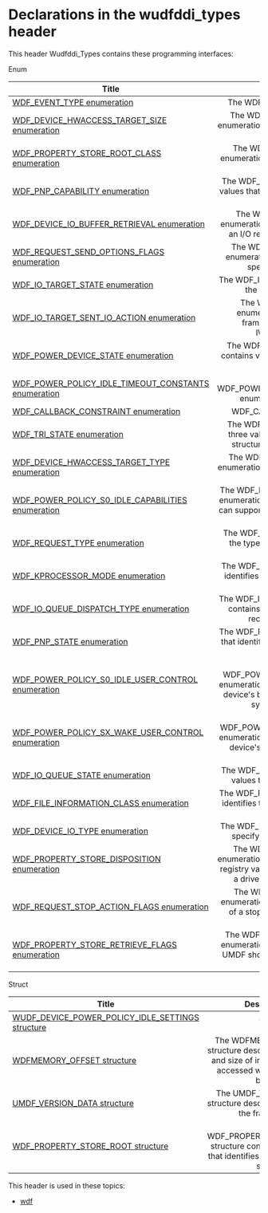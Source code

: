 # Declarations in the wudfddi_types header
This header Wudfddi_Types contains these programming interfaces:

Enum

| Title        | Description    |
| ------------- |:-------------:|
| [WDF_EVENT_TYPE enumeration](ne-wudfddi-types--wdf-event-type.md) | The WDF_EVENT_TYPE enumeration specifies. |
| [WDF_DEVICE_HWACCESS_TARGET_SIZE enumeration](ne-wudfddi-types--wdf-device-hwaccess-target-size.md) | The WDF_DEVICE_HWACCESS_TARGET_SIZE enumeration is used internally by the framework. Do not use. |
| [WDF_PROPERTY_STORE_ROOT_CLASS enumeration](ne-wudfddi-types--wdf-property-store-root-class.md) | The WDF_PROPERTY_STORE_ROOT_CLASS enumeration identifies the registry keys that UMDF property stores represent. |
| [WDF_PNP_CAPABILITY enumeration](ne-wudfddi-types--wdf-pnp-capability.md) | The WDF_PNP_CAPABILITY enumeration contains values that identify Plug and Play (PnP) capabilities for a device. |
| [WDF_DEVICE_IO_BUFFER_RETRIEVAL enumeration](ne-wudfddi-types--wdf-device-io-buffer-retrieval.md) | The WDF_DEVICE_IO_BUFFER_RETRIEVAL enumeration is used to specify when UMDF makes an I/O request's buffers available to the driver. |
| [WDF_REQUEST_SEND_OPTIONS_FLAGS enumeration](ne-wudfddi-types--wdf-request-send-options-flags.md) | The WDF_REQUEST_SEND_OPTIONS_FLAGS enumeration type defines flags that a driver can specify when it calls IWDFIoRequest |
| [WDF_IO_TARGET_STATE enumeration](ne-wudfddi-types--wdf-io-target-state.md) | The WDF_IO_TARGET_STATE enumeration specifies the states that an I/O target can be in. |
| [WDF_IO_TARGET_SENT_IO_ACTION enumeration](ne-wudfddi-types--wdf-io-target-sent-io-action.md) | The WDF_IO_TARGET_SENT_IO_ACTION enumeration identifies the actions that the framework can take when a driver calls IWDFIoTargetStateManagement |
| [WDF_POWER_DEVICE_STATE enumeration](ne-wudfddi-types--wdf-power-device-state.md) | The WDF_POWER_DEVICE_STATE enumeration contains values that identify the power state that a device might support. |
| [WDF_POWER_POLICY_IDLE_TIMEOUT_CONSTANTS enumeration](ne-wudfddi-types--wdf-power-policy-idle-timeout-constants.md) | The WDF_POWER_POLICY_IDLE_TIMEOUT_CONSTANTS enumeration is reserved for internal use. |
| [WDF_CALLBACK_CONSTRAINT enumeration](ne-wudfddi-types--wdf-callback-constraint.md) | WDF_CALLBACK_CONSTRAINT enumeration |
| [WDF_TRI_STATE enumeration](ne-wudfddi-types--wdf-tri-state.md) | The WDF_TRI_STATE enumeration type defines three values that the framework uses for some structure members and function parameters. |
| [WDF_DEVICE_HWACCESS_TARGET_TYPE enumeration](ne-wudfddi-types--wdf-device-hwaccess-target-type.md) | The WDF_DEVICE_HWACCESS_TARGET_TYPE enumeration is used internally by the framework. Do not use. |
| [WDF_POWER_POLICY_S0_IDLE_CAPABILITIES enumeration](ne-wudfddi-types--wdf-power-policy-s0-idle-capabilities.md) | The WDF_POWER_POLICY_S0_IDLE_CAPABILITIES enumeration identifies the capabilities that a device can support when it enters a low-power state while it is idling. |
| [WDF_REQUEST_TYPE enumeration](ne-wudfddi-types--wdf-request-type.md) | The WDF_REQUEST_TYPE enumeration identifies the types of I/O requests that a UMDF request object can represent. |
| [WDF_KPROCESSOR_MODE enumeration](ne-wudfddi-types--wdf-kprocessor-mode.md) | The WDF_KPROCESSOR_MODE enumeration type identifies the processor modes in which a thread can execute. |
| [WDF_IO_QUEUE_DISPATCH_TYPE enumeration](ne-wudfddi-types--wdf-io-queue-dispatch-type.md) | The WDF_IO_QUEUE_DISPATCH_TYPE enumeration contains values that identify how a driver must receive requests from an I/O queue. |
| [WDF_PNP_STATE enumeration](ne-wudfddi-types--wdf-pnp-state.md) | The WDF_PNP_STATE enumeration contains values that identify the status of Plug and Play (PnP) for a device. |
| [WDF_POWER_POLICY_S0_IDLE_USER_CONTROL enumeration](ne-wudfddi-types--wdf-power-policy-s0-idle-user-control.md) | The WDF_POWER_POLICY_S0_IDLE_USER_CONTROL enumeration identifies whether a user can control a device's behavior when the device is idle and the system is in its working (S0) state. |
| [WDF_POWER_POLICY_SX_WAKE_USER_CONTROL enumeration](ne-wudfddi-types--wdf-power-policy-sx-wake-user-control.md) | The WDF_POWER_POLICY_SX_WAKE_USER_CONTROL enumeration identifies whether a user can control a device's ability to wake the system from a low system power state. |
| [WDF_IO_QUEUE_STATE enumeration](ne-wudfddi-types--wdf-io-queue-state.md) | The WDF_IO_QUEUE_STATE enumeration contains values that identify the state of an I/O queue. |
| [WDF_FILE_INFORMATION_CLASS enumeration](ne-wudfddi-types--wdf-file-information-class.md) | The WDF_FILE_INFORMATION_CLASS enumeration identifies the types of file information that a driver can obtain or set. |
| [WDF_DEVICE_IO_TYPE enumeration](ne-wudfddi-types--wdf-device-io-type.md) | The WDF_DEVICE_IO_TYPE enumeration is used to specify a method for accessing data buffers. |
| [WDF_PROPERTY_STORE_DISPOSITION enumeration](ne-wudfddi-types--wdf-property-store-disposition.md) | The WDF_PROPERTY_STORE_DISPOSITION enumeration contains values that indicate whether a registry value was created or already existed when a driver obtained a property store interface. |
| [WDF_REQUEST_STOP_ACTION_FLAGS enumeration](ne-wudfddi-types--wdf-request-stop-action-flags.md) | The WDF_REQUEST_STOP_ACTION_FLAGS enumeration contains values that identify the state of a stop action request in a call to the driver's IQueueCallbackIoStop |
| [WDF_PROPERTY_STORE_RETRIEVE_FLAGS enumeration](ne-wudfddi-types--wdf-property-store-retrieve-flags.md) | The WDF_PROPERTY_STORE_RETRIEVE_FLAGS enumeration contains values that indicate whether UMDF should create a registry key if the key does not already exist. |
Struct

| Title        | Description    |
| ------------- |:-------------:|
| [WUDF_DEVICE_POWER_POLICY_IDLE_SETTINGS structure](ns-wudfddi-types--wudf-device-power-policy-idle-settings.md) | TBD |
| [WDFMEMORY_OFFSET structure](ns-wudfddi-types--wdfmemory-offset.md) | The WDFMEMORY_OFFSET structure describes the location and size of information that is accessed within a memory block. |
| [UMDF_VERSION_DATA structure](ns-wudfddi-types-umdf-version-data.md) | The UMDF_VERSION_DATA structure describes a version of the framework. |
| [WDF_PROPERTY_STORE_ROOT structure](ns-wudfddi-types--wdf-property-store-root.md) | The WDF_PROPERTY_STORE_ROOT structure contains information that identifies a UMDF property store. |

This header is used in these topics:

- [wdf](..content/_wdf)
